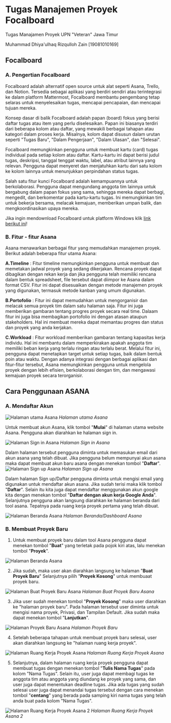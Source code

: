 # Tugas Manajemen Proyek Focalboard

Tugas Manajamen Proyek UPN "Veteran" Jawa Timur

Muhammad Dhiya'ulhaq Rizqulloh Zain \[19081010169\]

## Focalboard
### A. Pengertian Focalboard

Focalboard adalah alternatif open source untuk alat seperti Asana, Trello, dan Notion. Tersedia sebagai aplikasi yang berdiri sendiri atau terintegrasi ke dalam platform Mattermost, Focalboard membantu pengembang tetap selaras untuk menyelesaikan tugas, mencapai pencapaian, dan mencapai tujuan mereka.

Konsep dasar di balik Focalboard adalah papan (board) fokus yang berisi daftar tugas atau item yang perlu diselesaikan. Papan ini biasanya terdiri dari beberapa kolom atau daftar, yang mewakili berbagai tahapan atau kategori dalam proses kerja. Misalnya, kolom dapat disusun dalam urutan seperti "Tugas Baru", "Dalam Pengerjaan", "Dalam Ulasan", dan "Selesai".

Focalboard memungkinkan pengguna untuk membuat kartu (card) tugas individual pada setiap kolom atau daftar. Kartu-kartu ini dapat berisi judul tugas, deskripsi, tanggal tenggat waktu, label, atau atribut lainnya yang relevan. Pengguna dapat menyeret dan menjatuhkan kartu dari satu kolom ke kolom lainnya untuk menunjukkan perpindahan status tugas.

Salah satu fitur kunci Focalboard adalah kemampuannya untuk berkolaborasi. Pengguna dapat mengundang anggota tim lainnya untuk bergabung dalam papan fokus yang sama, sehingga mereka dapat berbagi, mengedit, dan berkomentar pada kartu-kartu tugas. Ini memungkinkan tim untuk bekerja bersama, melacak kemajuan, memberikan umpan balik, dan mengkoordinasikan upaya mereka.

Jika ingin mendownload Focalboard untuk platform Windows klik [link berikut ini](https://www.focalboard.com/download/personal-edition/desktop/)!

### B. Fitur - fitur Asana
Asana menawarkan berbagai fitur yang memudahkan manajemen proyek. Berikut adalah beberapa fitur utama Asana:

**A.Timeline** : 
Fitur timeline memungkinkan pengguna untuk membuat dan memetakan jadwal proyek yang sedang dikerjakan. Rencana proyek dapat dibagikan dengan rekan kerja dan jika pengguna telah memiliki rencana dalam bentuk spreadsheet, file tersebut dapat diimpor ke Asana dalam format CSV. Fitur ini dapat disesuaikan dengan metode manajemen proyek yang digunakan, termasuk metode kanban yang umum digunakan.

**B.Portofolio** : 
Fitur ini dapat memudahkan untuk mengorganisir dan melacak semua proyek tim dalam satu halaman saja. Fitur ini juga memberikan gambaran tentang progres proyek secara real time. Dalaam fitur ini juga bisa membagikan portofolio ini dengan atasan ataupun stakeholders. Hal ini membuat mereka dapat memantau progres dan status dan proyek yang anda kerjakan.

**C.Workload** : 
Fitur workload memberikan gambaran tentang kapasitas kerja individu. Hal ini membantu dalam memperkirakan apakah anggota tim memiliki beban kerja yang terlalu ringan atau terlalu berat. Melalui fitur ini, pengguna dapat menetapkan target untuk setiap tugas, baik dalam bentuk poin atau waktu. Dengan adanya integrasi dengan berbagai aplikasi dan fitur-fitur tersebut, Asana memungkinkan pengguna untuk mengelola proyek dengan lebih efisien, berkolaborasi dengan tim, dan mengawasi kemajuan proyek secara terorganisir.

## Cara Penggunaan ASANA
### A. Mendaftar Akun

![Halaman utama Asana ](Asana/1.png)
*Halaman utama Asana*

Untuk membuat akun Asana, klik tombol "**Mulai**" di halaman utama website Asana. Pengguna akan diarahkan ke halaman sign in.

![Halaman Sign in Asana](Asana/3.png)
*Halaman Sign in Asana*

Dalam halaman tersebut pengguna diminta untuk memasukan email dari akun asana yang telah dibuat. Jika pengguna belum mempunyai akun asana maka dapat membuat akun baru asana dengan menekan tombol "**Daftar**".
![Halaman Sign up Asana](Asana/2.png)
*Halaman Sign up Asana*

Dalam halaman Sign up/Daftar pengguna diminta untuk mengisi email yang digunakan untuk mendaftar akun asana. Jika sudah terisi maka klik tombol "**Daftar**". Selain itu kita juga dapat mendaftar menggunakan akun google kita dengan menekan tombol "**Daftar dengan akun kerja Google Anda**". Selanjutnya pengguna akan langsung diarahkan ke halaman beranda dari tool asana. Tepatnya pada ruang kerja proyek pertama yang telah dibuat.

![Halaman Beranda Asana](Asana/4.png)
*Halaman Beranda/Dashboard Asana*


### B. Membuat Proyek Baru

1. Untuk membuat proyek baru dalam tool Asana pengguna dapat menekan tombol "**Buat**" yang terletak pada pojok kiri atas, lalu menekan tombol "**Proyek**".

![Halaman Beranda Asana](Asana/5.png)

2. Jika sudah, maka user akan diarahkan langsung ke halaman "**Buat Proyek Baru**" Selanjutnya pilih "**Proyek Kosong**" untuk membuaat proyek baru.

![Halaman Buat Proyek Baru Asana](Asana/6.png)
*Halaman Buat Proyek Baru Asana*

3. Jika user sudah menekan tombol "**Proyek Kosong**" maka user diarahkan ke "halaman proyek baru". Pada halaman tersebut user diminta untuk mengisi nama proyek, Privasi, dan Tampilan Default. Jika sudah maka dapat menekan tombol "**Lanjutkan**".

![Halaman Proyek Baru Asana](Asana/7.png)
*Halaman Proyek Baru*

4. Setelah beberapa tahapan untuk membuat proyek baru selesai, user akan diarahkan langsung ke "halaman ruang kerja proyek".

![Halaman Ruang Kerja Proyek Asana](Asana/8.png)
*Halaman Ruang Kerja Proyek Asana*

5. Selanjutnya, dalam halaman ruang kerja proyek pengguna dapat membuat tugas dengan menekan tombol "**Tulis Nama Tugas**" pada kolom "Nama Tugas". Selain itu, user juga dapat membagi tugas ke anggota tim atau anggota yang diundang ke proyek yang sama, dan user juga dapat menentukan deadline tugas. Jika ada tugas yang sudah selesai user juga dapat menandai tugas tersebut dengan cara menekan tombol "**centang**" yang berada pada samping kiri nama tugas yang telah anda buat pada kolom "Nama Tugas".

![Halaman Ruang Kerja Proyek Asana 2](Asana/10.png)
*Halaman Ruang Kerja Proyek Asana 2*
